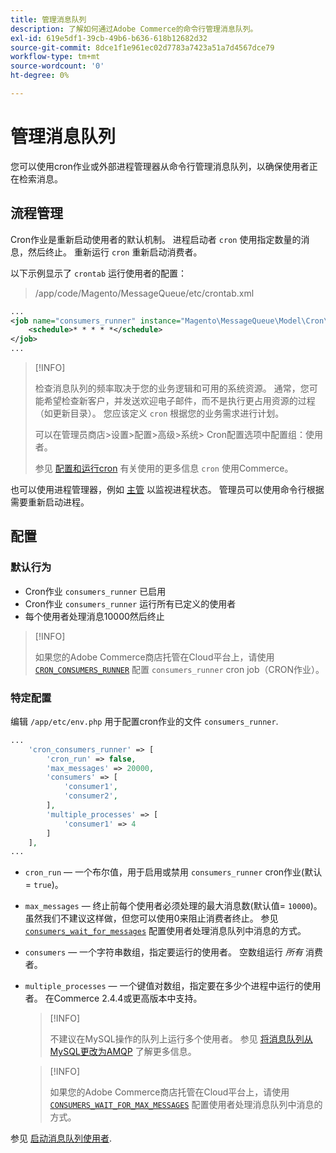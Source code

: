 ```yaml
---
title: 管理消息队列
description: 了解如何通过Adobe Commerce的命令行管理消息队列。
exl-id: 619e5df1-39cb-49b6-b636-618b12682d32
source-git-commit: 8dce1f1e961ec02d7783a7423a51a7d4567dce79
workflow-type: tm+mt
source-wordcount: '0'
ht-degree: 0%

---
```


# 管理消息队列

您可以使用cron作业或外部进程管理器从命令行管理消息队列，以确保使用者正在检索消息。

## 流程管理

Cron作业是重新启动使用者的默认机制。 进程启动者 `cron` 使用指定数量的消息，然后终止。 重新运行 `cron` 重新启动消费者。

以下示例显示了 `crontab` 运行使用者的配置：

> /app/code/Magento/MessageQueue/etc/crontab.xml

```xml
...
<job name="consumers_runner" instance="Magento\MessageQueue\Model\Cron\ConsumersRunner" method="run">
    <schedule>* * * * *</schedule>
</job>
...
```

>[!INFO]
>
>检查消息队列的频率取决于您的业务逻辑和可用的系统资源。 通常，您可能希望检查新客户，并发送欢迎电子邮件，而不是执行更占用资源的过程（如更新目录）。 您应该定义 `cron` 根据您的业务需求进行计划。
>
>可以在管理员商店>设置>配置>高级>系统> Cron配置选项中配置组：使用者。
>
>参见 [配置和运行cron](../cli/configure-cron-jobs.md) 有关使用的更多信息 `cron` 使用Commerce。

也可以使用进程管理器，例如 [主管](https://supervisord.readthedocs.io/en/latest/) 以监视进程状态。 管理员可以使用命令行根据需要重新启动进程。

## 配置

### 默认行为

- Cron作业 `consumers_runner` 已启用
- Cron作业 `consumers_runner` 运行所有已定义的使用者
- 每个使用者处理消息10000然后终止

>[!INFO]
>
>如果您的Adobe Commerce商店托管在Cloud平台上，请使用 [`CRON_CONSUMERS_RUNNER`](https://experienceleague.adobe.com/docs/commerce-cloud-service/user-guide/configure/env/stage/variables-deploy.html#cron_consumers_runner) 配置 `consumers_runner` cron job（CRON作业）。

### 特定配置

编辑 `/app/etc/env.php` 用于配置cron作业的文件 `consumers_runner`.

```php
...
    'cron_consumers_runner' => [
        'cron_run' => false,
        'max_messages' => 20000,
        'consumers' => [
            'consumer1',
            'consumer2',
        ],
        'multiple_processes' => [
            'consumer1' => 4
        ]
    ],
...
```

- `cron_run`  — 一个布尔值，用于启用或禁用 `consumers_runner` cron作业(默认= `true`)。
- `max_messages`  — 终止前每个使用者必须处理的最大消息数(默认值= `10000`)。 虽然我们不建议这样做，但您可以使用0来阻止消费者终止。 参见 [`consumers_wait_for_messages`](../reference/config-reference-envphp.md#consumerswaitformessages) 配置使用者处理消息队列中消息的方式。
- `consumers`  — 一个字符串数组，指定要运行的使用者。 空数组运行 *所有* 消费者。
- `multiple_processes`  — 一个键值对数组，指定要在多少个进程中运行的使用者。 在Commerce 2.4.4或更高版本中支持。

  >[!INFO]
  >
  >不建议在MySQL操作的队列上运行多个使用者。 参见 [将消息队列从MySQL更改为AMQP](https://developer.adobe.com/commerce/php/development/components/message-queues/#change-message-queue-from-mysql-to-amqp) 了解更多信息。

  >[!INFO]
  >
  >如果您的Adobe Commerce商店托管在Cloud平台上，请使用 [`CONSUMERS_WAIT_FOR_MAX_MESSAGES`](https://experienceleague.adobe.com/docs/commerce-cloud-service/user-guide/configure/env/stage/variables-deploy.html#consumers_wait_for_max_messages) 配置使用者处理消息队列中消息的方式。

参见 [启动消息队列使用者](../cli/start-message-queues.md).
